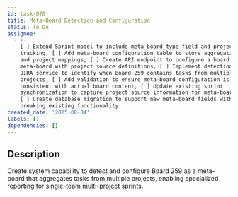 ```yaml
---
id: task-078
title: Meta-Board Detection and Configuration
status: To Do
assignee:
  - >-
    [ ] Extend Sprint model to include meta_board_type field and project_source
    tracking, [ ] Add meta-board configuration table to store aggregation rules
    and project mappings, [ ] Create API endpoint to configure a board as
    meta-board with project source definitions, [ ] Implement detection logic in
    JIRA service to identify when Board 259 contains tasks from multiple
    projects, [ ] Add validation to ensure meta-board configuration is
    consistent with actual board content, [ ] Update existing sprint
    synchronization to capture project source information for meta-board tasks,
    [ ] Create database migration to support new meta-board fields without
    breaking existing functionality
created_date: '2025-08-04'
labels: []
dependencies: []
---
```


## Description

Create system capability to detect and configure Board 259 as a meta-board that aggregates tasks from multiple projects, enabling specialized reporting for single-team multi-project sprints.
